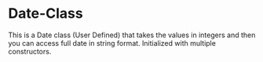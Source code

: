 # Date-Class
This is a Date class (User Defined) that takes the values in integers and then you can access full date in string format. Initialized with multiple constructors.
